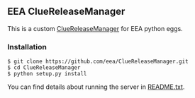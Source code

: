 ## EEA ClueReleaseManager

This is a custom [ClueReleaseManager](https://pypi.python.org/pypi/ClueReleaseManager) for EEA python eggs.

### Installation

    $ git clone https://github.com/eea/ClueReleaseManager.git
    $ cd ClueReleaseManager
    $ python setup.py install
    
You can find details about running the server in [README.txt](https://github.com/eea/ClueReleaseManager/blob/master/README.txt).

